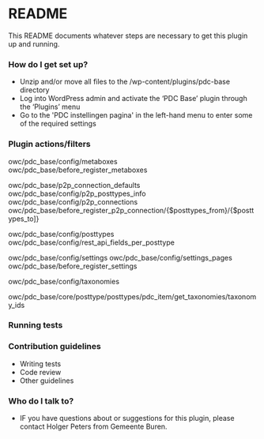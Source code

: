 # README #

This README documents whatever steps are necessary to get this plugin up and running.

### How do I get set up? ###
     
* Unzip and/or move all files to the /wp-content/plugins/pdc-base directory
* Log into WordPress admin and activate the ‘PDC Base’ plugin through the ‘Plugins’ menu
* Go to the 'PDC instellingen pagina' in the left-hand menu to enter some of the required settings

### Plugin actions/filters ###

owc/pdc_base/config/metaboxes
owc/pdc_base/before_register_metaboxes


owc/pdc_base/p2p_connection_defaults
owc/pdc_base/config/p2p_posttypes_info
owc/pdc_base/config/p2p_connections
owc/pdc_base/before_register_p2p_connection/{$posttypes_from}/{$posttypes_to]}


owc/pdc_base/config/posttypes
owc/pdc_base/config/rest_api_fields_per_posttype

owc/pdc_base/config/settings
owc/pdc_base/config/settings_pages
owc/pdc_base/before_register_settings


owc/pdc_base/config/taxonomies

owc/pdc_base/core/posttype/posttypes/pdc_item/get_taxonomies/taxonomy_ids

### Running tests ###



### Contribution guidelines ###

* Writing tests
* Code review
* Other guidelines

### Who do I talk to? ###

* IF you have questions about or suggestions for this plugin, please contact Holger Peters from Gemeente Buren.